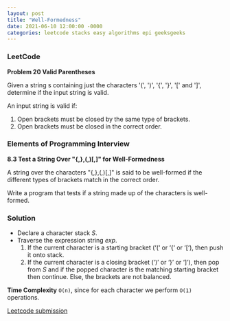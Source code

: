 ```yaml
---
layout: post
title: "Well-Formedness"
date: 2021-06-10 12:00:00 -0000
categories: leetcode stacks easy algorithms epi geeksgeeks
---
```


### LeetCode

**Problem 20 Valid Parentheses** 

Given a string s containing just the characters '(', ')', '{', '}', '[' and ']', determine if the input string is valid.

An input string is valid if:
1. Open brackets must be closed by the same type of brackets.
2. Open brackets must be closed in the correct order.


### Elements of Programming Interview

**8.3 Test a String Over "{,},(,)[,]" for Well-Formedness**

A string over the characters "{,},(,)[,]" is said to be well-formed if the different  types of brackets match in the correct order.

Write a program that tests if a string made up of the characters is well-formed.

### Solution

* Declare a character stack *S*.
* Traverse the expression string *exp*.
    1. If the current character is a starting bracket (‘(‘ or ‘{‘ or ‘[‘), then push it onto stack.
    2. If the current character is a closing bracket (‘)’ or ‘}’ or ‘]’), then pop from *S* and if the popped character is the matching starting bracket then continue. Else, the brackets are not balanced.

**Time Complexity** `O(n)`, since for each character we perform `O(1)` operations.

[Leetcode submission](https://leetcode.com/submissions/detail/506602193/)


